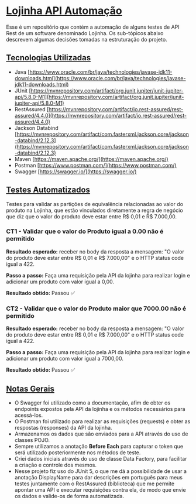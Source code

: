 
# [Lojinha API Automação](https://github.com/MatheusCaputo/lojinhaAPIAutomacao)

Esse é um repositório que contém a automação de alguns testes de API Rest de um software denominado Lojinha. Os sub-tópicos abaixo descrevem algumas decisões tomadas na estruturação do projeto.

## [Tecnologias Utilizadas](https://github.com/MatheusCaputo/lojinhaAPIAutomacao#tecnologias-utilizadas)

-   Java  [https://www.oracle.com/br/java/technologies/javase-jdk11-downloads.html](https://www.oracle.com/br/java/technologies/javase-jdk11-downloads.html)
-   JUnit  [https://mvnrepository.com/artifact/org.junit.jupiter/junit-jupiter-api/5.8.0-M1](https://mvnrepository.com/artifact/org.junit.jupiter/junit-jupiter-api/5.8.0-M1)
-   RestAssured  [https://mvnrepository.com/artifact/io.rest-assured/rest-assured/4.4.0](https://mvnrepository.com/artifact/io.rest-assured/rest-assured/4.4.0)
-   Jackson Databind [https://mvnrepository.com/artifact/com.fasterxml.jackson.core/jackson-databind/2.12.3](https://mvnrepository.com/artifact/com.fasterxml.jackson.core/jackson-databind/2.12.3)
-   Maven  [https://maven.apache.org/](https://maven.apache.org/)
-   Postman [https://www.postman.com/](https://www.postman.com/)
-   Swagger [https://swagger.io/](https://swagger.io/)


## [Testes Automatizados](https://github.com/MatheusCaputo/lojinhaAPIAutomacao#testes-automatizados)

Testes para validar as partições de equivalência relacionadas ao valor do produto na Lojinha, que estão vinculados diretamente a regra de negócio que diz que o valor do produto deve estar entre R$ 0,01 e R$ 7.000,00.

### CT1 - Validar que o valor do Produto igual a 0.00 não é permitido
**Resultado esperado:** receber no body da resposta a mensagem:
"O valor do produto deve estar entre R$ 0,01 e R$ 7.000,00" e o HTTP status code igual a 422.

**Passo a passo:** Faça uma requisição pela API da lojinha para realizar login e adicionar um produto com valor igual a 0,00.

**Resultado obtido:** Passou ✅

### CT2 - Validar que o valor do Produto maior que 7000.00 não é permitido
**Resultado esperado:** receber no body da resposta a mensagem:
"O valor do produto deve estar entre R$ 0,01 e R$ 7.000,00" e o HTTP status code igual a 422.

**Passo a passo:** Faça uma requisição pela API da lojinha para realizar login e adicionar um produto com valor igual a 7000,00.

**Resultado obtido:** Passou ✅

## [Notas Gerais](https://github.com/MatheusCaputo/lojinhaAPIAutomacao#notas-gerais)

- O Swagger foi utilizado como a documentação, afim de obter os endpoints expostos pela API da lojinha e os métodos necessários para acessá-los.
- O Postman foi utilizado para realizar as requisições (requests) e obter as respostas (responses) da API da lojinha.
-    Armazenamos os dados que são enviados para a API através do uso de classes POJO.
-   Sempre utilizamos a anotação **Before Each** para capturar o token que será utilizado posteriormente nos métodos de teste.
-   Criei dados iniciais através do uso de classe Data Factory, para facilitar a criação e controle dos mesmos.
-   Nesse projeto fiz uso do JUnit 5, o que me dá a possibilidade de usar a anotação DisplayName para dar descrições em português para meus testes juntamente com o  RestAssured (biblioteca) que me permite apontar uma API e executar requisições contra ela, de modo que envie os dados e valide-os de forma automatizada.
